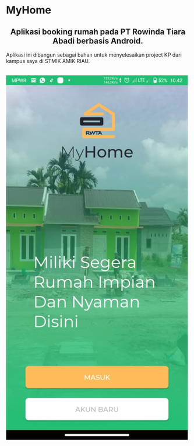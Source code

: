 # MyHome
<b><h2><center>Aplikasi booking rumah pada PT Rowinda Tiara Abadi berbasis Android.</center></h1></b>
Aplikasi ini dibangun sebagai bahan untuk menyelesaikan project KP dari kampus saya di STMIK AMIK RIAU.
<br>
<br>

![header image](https://raw.githubusercontent.com/raysdenni/MyHome/master/Screenshoot%20APP/1.jpeg)
